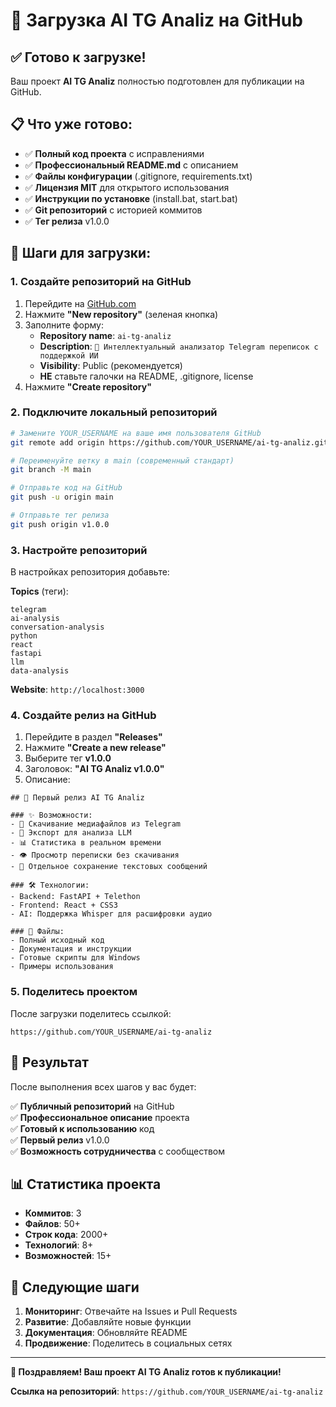 # 🚀 Загрузка AI TG Analiz на GitHub

## ✅ Готово к загрузке!

Ваш проект **AI TG Analiz** полностью подготовлен для публикации на GitHub.

## 📋 Что уже готово:

- ✅ **Полный код проекта** с исправлениями
- ✅ **Профессиональный README.md** с описанием
- ✅ **Файлы конфигурации** (.gitignore, requirements.txt)
- ✅ **Лицензия MIT** для открытого использования
- ✅ **Инструкции по установке** (install.bat, start.bat)
- ✅ **Git репозиторий** с историей коммитов
- ✅ **Тег релиза** v1.0.0

## 🎯 Шаги для загрузки:

### 1. Создайте репозиторий на GitHub

1. Перейдите на [GitHub.com](https://github.com)
2. Нажмите **"New repository"** (зеленая кнопка)
3. Заполните форму:
   - **Repository name**: `ai-tg-analiz`
   - **Description**: `🤖 Интеллектуальный анализатор Telegram переписок с поддержкой ИИ`
   - **Visibility**: Public (рекомендуется)
   - **НЕ** ставьте галочки на README, .gitignore, license
4. Нажмите **"Create repository"**

### 2. Подключите локальный репозиторий

```bash
# Замените YOUR_USERNAME на ваше имя пользователя GitHub
git remote add origin https://github.com/YOUR_USERNAME/ai-tg-analiz.git

# Переименуйте ветку в main (современный стандарт)
git branch -M main

# Отправьте код на GitHub
git push -u origin main

# Отправьте тег релиза
git push origin v1.0.0
```

### 3. Настройте репозиторий

В настройках репозитория добавьте:

**Topics** (теги):
```
telegram
ai-analysis
conversation-analysis
python
react
fastapi
llm
data-analysis
```

**Website**: `http://localhost:3000`

### 4. Создайте релиз на GitHub

1. Перейдите в раздел **"Releases"**
2. Нажмите **"Create a new release"**
3. Выберите тег **v1.0.0**
4. Заголовок: **"AI TG Analiz v1.0.0"**
5. Описание:
```
## 🎉 Первый релиз AI TG Analiz

### ✨ Возможности:
- 📱 Скачивание медиафайлов из Telegram
- 🤖 Экспорт для анализа LLM
- 📊 Статистика в реальном времени
- 👁️ Просмотр переписки без скачивания
- 📝 Отдельное сохранение текстовых сообщений

### 🛠️ Технологии:
- Backend: FastAPI + Telethon
- Frontend: React + CSS3
- AI: Поддержка Whisper для расшифровки аудио

### 📁 Файлы:
- Полный исходный код
- Документация и инструкции
- Готовые скрипты для Windows
- Примеры использования
```

### 5. Поделитесь проектом

После загрузки поделитесь ссылкой:
```
https://github.com/YOUR_USERNAME/ai-tg-analiz
```

## 🎯 Результат

После выполнения всех шагов у вас будет:

✅ **Публичный репозиторий** на GitHub  
✅ **Профессиональное описание** проекта  
✅ **Готовый к использованию** код  
✅ **Первый релиз** v1.0.0  
✅ **Возможность сотрудничества** с сообществом  

## 📊 Статистика проекта

- **Коммитов**: 3
- **Файлов**: 50+
- **Строк кода**: 2000+
- **Технологий**: 8+
- **Возможностей**: 15+

## 🚀 Следующие шаги

1. **Мониторинг**: Отвечайте на Issues и Pull Requests
2. **Развитие**: Добавляйте новые функции
3. **Документация**: Обновляйте README
4. **Продвижение**: Поделитесь в социальных сетях

---

**🎉 Поздравляем! Ваш проект AI TG Analiz готов к публикации!**

**Ссылка на репозиторий**: `https://github.com/YOUR_USERNAME/ai-tg-analiz` 